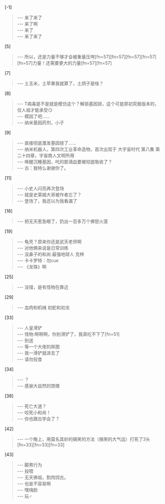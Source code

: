 
[-1] 
>--- 来了来了<br>
>--- 来了啊<br>
>--- 来了<br>
>--- 来了来了<br>

[5] 
>--- 所以，还是力量不够才会被重量压垮[fn=57][fn=57][fn=57][fn=57][fn=57]力量！还需要更大的力量[fn=57][fn=57]<br>

[7] 
>--- 土玉米，土苹果我就算了，土鸽子是啥？<br>

[8] 
>--- T病毒是不是就是模仿这个？解锁基因锁，这个可是原初究极版本的，仅人祖才能承受😏<br>
>--- 模因了吧……<br>
>--- 纳米基因药剂，小子<br>

[9] 
>--- 直接彻底激发基因锁了……<br>
>--- 纳米机器人，第四次工业革命造物，首次出现于 大宇宙时代 第八集 第二十四章，宇宙商人文明所用<br>
>--- 唤醒沉睡基因，吒的那滴血要被彻底吸收了？<br>
>--- 古：我特么谢谢你了。<br>

[11] 
>--- 小史人闪亮再次登场<br>
>--- 就是史莱姆大哥被作者忘了？<br>
>--- 登场了，我还以为我看漏了<br>

[18] 
>--- 把无天惹急眼了，扔出一百多万个佛怒火莲<br>

[19] 
>--- 龟壳？原来你还是武天老师啊<br>
>--- 对他俩来说是日常训练<br>
>--- 没鼻子的和尚:最强地球人 克林<br>
>--- 卡卡罗特：勿cue<br>
>--- 《龙珠》啊<br>

[25] 
>--- 没错，是有怪物在靠近<br>

[29] 
>--- 血肉和机械  初蛇和初龙<br>

[33] 
>--- 人皇滑铲<br>
>--- 怪物:啊啊啊，你别滑铲了，我真吃不下了[fn=51]<br>
>--- 别送<br>
>--- 等一个大佬的屌图<br>
>--- 我一滑铲就进去了<br>
>--- 请勿投食<br>

[34] 
>--- ？<br>
>--- 感谢大自然的馈赠<br>

[38] 
>--- 死亡大道？<br>
>--- 咬死小和尚！<br>
>--- 你也跟古学会了？<br>

[42] 
>--- 一个晚上，用莫名其妙的搞笑的方法（搞笑的大气运）打死了3头[fn=33][fn=33][fn=33]<br>

[43] 
>--- 脚男行为<br>
>--- 投喂<br>
>--- 无天佛祖，割肉饲古。<br>
>--- 也是不容易啊<br>
>--- 嘿嗨脸<br>
>--- 玩♂<br>
